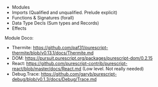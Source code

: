 - Modules
- Imports (Qualified and unqualified. Prelude explicit)
- Functions & Signatures (forall)
- Data Type Decls (Sum types and Records)
- Effects

Module Doco:
- Thermite: https://github.com/paf31/purescript-thermite/blob/v0.13.1/docs/Thermite.md
- DOM: https://pursuit.purescript.org/packages/purescript-dom/0.2.15
- React: https://github.com/purescript-contrib/purescript-react/blob/master/docs/React.md (Low level. Not really needed)
- Debug.Trace: https://github.com/garyb/purescript-debug/blob/v0.1.3/docs/Debug/Trace.md
